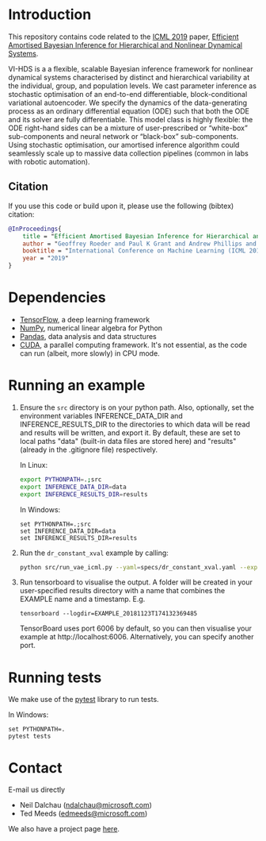 # Introduction

This repository contains code related to the [ICML 2019](https://icml.cc) paper, [Efficient Amortised Bayesian Inference for Hierarchical and Nonlinear Dynamical Systems](https://arxiv.org/abs/1905.12090). 

VI-HDS is a a flexible, scalable Bayesian inference framework for nonlinear dynamical systems characterised by distinct and hierarchical variability at the individual, group, and population levels. 
We cast parameter inference as stochastic optimisation of an end-to-end differentiable, block-conditional variational autoencoder. 
We specify the dynamics of the data-generating process as an ordinary differential equation (ODE) such that both the ODE and its solver are fully differentiable. 
This model class is highly flexible: the ODE right-hand sides can be a mixture of user-prescribed or “white-box” sub-components and neural network or “black-box” sub-components. 
Using stochastic optimisation, our amortised inference algorithm could seamlessly scale up to massive data collection pipelines (common in labs with robotic automation).

## Citation
If you use this code or build upon it, please use the following (bibtex) citation:
```bibtex
@InProceedings{
	title = "Efficient Amortised Bayesian Inference for Hierarchical and Nonlinear Dynamical Systems",
	author = "Geoffrey Roeder and Paul K Grant and Andrew Phillips and Neil Dalchau and Edwards Meeds",
	booktitle = "International Conference on Machine Learning (ICML 2019)",
	year = "2019"
}
```

# Dependencies
- [TensorFlow](https://www.tensorflow.org/), a deep learning framework
- [NumPy](http://www.numpy.org/), numerical linear algebra for Python
- [Pandas](https://pandas.pydata.org/), data analysis and data structures
- [CUDA](https://developer.nvidia.com/cuda-zone), a parallel computing  framework. It's not essential, as the code can run (albeit, more slowly) in CPU mode.

# Running an example

1. Ensure the `src` directory is on your python path. Also, optionally, set the environment variables INFERENCE_DATA_DIR and INFERENCE_RESULTS_DIR to the directories to which data will be read and results will be written, and export it. By default, these are set to local paths "data" (built-in data files are stored here) and "results" (already in the .gitignore file) respectively.

    In Linux:
    ```bash
    export PYTHONPATH=.;src
    export INFERENCE_DATA_DIR=data
    export INFERENCE_RESULTS_DIR=results
    ```

    In Windows:
    ```dos
    set PYTHONPATH=.;src
    set INFERENCE_DATA_DIR=data
    set INFERENCE_RESULTS_DIR=results
    ```

2. Run the `dr_constant_xval` example by calling: 

    ```bash
    python src/run_vae_icml.py --yaml=specs/dr_constant_xval.yaml --experiment=EXAMPLE
    ```

3. Run tensorboard to visualise the output. A folder will be created in your user-specified results directory with a name that combines the EXAMPLE name and a timestamp. E.g.

    `tensorboard --logdir=EXAMPLE_20181123T174132369485`

    TensorBoard uses port 6006 by default, so you can then visualise your example at http://localhost:6006. Alternatively, you can specify another port.

# Running tests

We make use of the [pytest](https://pytest.org/) library to run tests. 
    
In Windows:
```dos
set PYTHONPATH=.
pytest tests
```

# Contact
E-mail us directly
- Neil Dalchau (ndalchau@microsoft.com)
- Ted Meeds (edmeeds@microsoft.com)

We also have a project page [here](https://www.microsoft.com/en-us/research/project/vi-hds).
